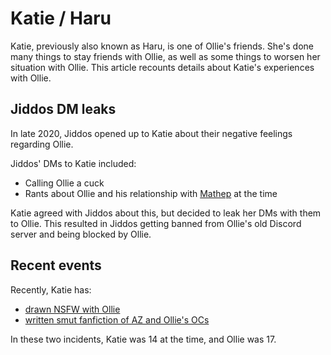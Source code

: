 # Katie / Haru
Katie, previously also known as Haru, is one of Ollie's friends. She's done many things to stay friends with Ollie, as well as some things to worsen her situation with Ollie. This article recounts details about Katie's experiences with Ollie. 

## Jiddos DM leaks

In late 2020, Jiddos opened up to Katie about their negative feelings regarding Ollie. 

Jiddos' DMs to Katie included:
- Calling Ollie a cuck
- Rants about Ollie and his relationship with [Mathep](/articles/mathep.md) at the time

Katie agreed with Jiddos about this, but decided to leak her DMs with them to Ollie. This resulted in Jiddos getting banned from Ollie's old Discord server and being blocked by Ollie.

## Recent events

Recently, Katie has:
- [drawn NSFW with Ollie](/assets/screenshots/katie_aware_of_nsfw_with_az.png)
- [written smut fanfiction of AZ and Ollie's OCs](/assets/screenshots/ollie_remarks_on_katies_writing.png)

In these two incidents, Katie was 14 at the time, and Ollie was 17.
